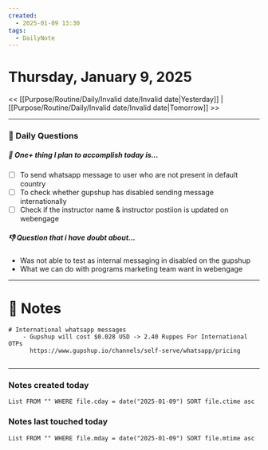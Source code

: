 ```yaml
---
created:
  - 2025-01-09 13:30
tags:
  - DailyNote
---
```



# Thursday, January 9, 2025

<< [[Purpose/Routine/Daily/Invalid date/Invalid date|Yesterday]] | [[Purpose/Routine/Daily/Invalid date/Invalid date|Tomorrow]] >>

---
### 📅 Daily Questions

##### 🚀 One+ thing I plan to accomplish today is...
- [ ] To send whatsapp message to user who are not present in default country
- [ ] To check whether gupshup has disabled sending message internationally
- [ ] Check if the instructor name & instructor postiion is updated on webengage

##### 👎 Question that i have doubt about...
- Was not able to test as internal messaging in disabled on the gupshup
- What we can do with programs marketing team want in webengage



---
# 📝 Notes
```
# International whatsapp messages
	- Gupshup will cost $0.028 USD -> 2.40 Ruppes For International OTPs
	  https://www.gupshup.io/channels/self-serve/whatsapp/pricing
	
```

---
### Notes created today
```dataview
List FROM "" WHERE file.cday = date("2025-01-09") SORT file.ctime asc
```

### Notes last touched today
```dataview
List FROM "" WHERE file.mday = date("2025-01-09") SORT file.mtime asc
```